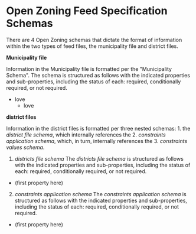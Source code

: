 # Open Zoning Feed Specification Schemas

There are 4 Open Zoning schemas that dictate the format of information within the two types of feed files, the municipality file and district files.

**Municipality file**  

Information in the Municipality file is formatted per the "Municipality Schema". The schema is structured as follows with the indicated properties and sub-properties, including the status of each: required, conditionally required, or not required.
* love
  - love

**district files**  

Information in the district files is formatted per three nested schemas: 1. the *district file schema*, which internally references the 2. *constraints application schema*, which, in turn, internally references the 3. *constraints values schema*. 

1. *districts file schema*
The *districts file schema* is structured as follows with the indicated properties and sub-properties, including the status of each: required, conditionally required, or not required.
* (first property here)

2. *constraints application schema*
The *constraints application schema* is structured as follows with the indicated properties and sub-properties, including the status of each: required, conditionally required, or not required.
* (first property here)

